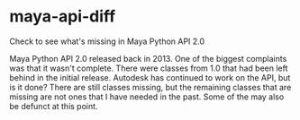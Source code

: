 # maya-api-diff
Check to see what's missing in Maya Python API 2.0

Maya Python API 2.0 released back in 2013.  One of the biggest complaints was that it wasn't complete.  There were classes from 1.0 that had been left behind in the initial release.  Autodesk has continued to work on the API, but is it done?  There are still classes missing, but the remaining classes that are missing are not ones that I have needed in the past.  Some of the may also be defunct at this point.
